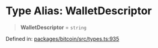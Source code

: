 # Type Alias: WalletDescriptor

> **WalletDescriptor** = `string`

Defined in: [packages/bitcoin/src/types.ts:935](https://github.com/dcdpr/did-btcr2-js/blob/c82bc5c69016e1146a0c52c6e6b21621f5abd6d4/packages/bitcoin/src/types.ts#L935)
